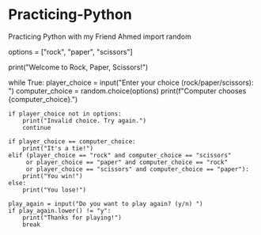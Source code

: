 # Practicing-Python
Practicing Python with my Friend Ahmed
import random

options = ["rock", "paper", "scissors"]

print("Welcome to Rock, Paper, Scissors!")

while True:
    player_choice = input("Enter your choice (rock/paper/scissors): ")
    computer_choice = random.choice(options)
    print(f"Computer chooses {computer_choice}.")

    if player_choice not in options:
        print("Invalid choice. Try again.")
        continue

    if player_choice == computer_choice:
        print("It's a tie!")
    elif (player_choice == "rock" and computer_choice == "scissors"
         or player_choice == "paper" and computer_choice == "rock"
         or player_choice == "scissors" and computer_choice == "paper"):
        print("You win!")
    else:
        print("You lose!")

    play_again = input("Do you want to play again? (y/n) ")
    if play_again.lower() != "y":
        print("Thanks for playing!")
        break

